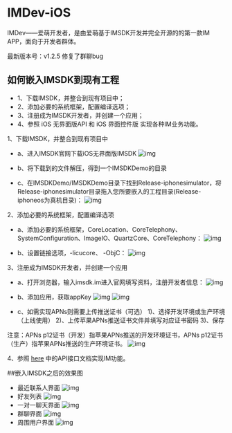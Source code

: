 IMDev-iOS
=========

IMDev——爱萌开发者，是由爱萌基于IMSDK开发并完全开源的的第一款IM APP，面向于开发者群体。

最新版本号：v1.2.5 修复了群聊bug

## 如何嵌入IMSDK到现有工程

* 1、下载IMSDK，并整合到现有项目中；
* 2、添加必要的系统框架，配置编译选项；
* 3、注册成为IMSDK开发者，并创建一个应用；
* 4、参照 iOS 无界面版API 和 iOS 界面控件版 实现各种IM业务功能。

1、下载IMSDK，并整合到现有项目中 

* a、进入IMSDK官网下载iOS无界面版IMSDK
![img](http://docs.imsdk.im/download/attachments/1343489/%E4%B8%8B%E8%BD%BD.jpg?version=1&modificationDate=1415244531000&api=v2&effects=border-polaroid,blur-border)

* b、将下载到的文件解压，得到一个IMSDKDemo的目录
* c、在IMSDKDemo/IMSDKDemo目录下找到Release-iphonesimulator，将Release-iphonesimulator目录拖入您所要嵌入的工程目录(Release-iphoneos为真机目录)：
![img](http://docs.imsdk.im/download/attachments/1343489/%E5%B5%8C%E5%85%A5IMSDK.png?version=1&modificationDate=1415249293000&api=v2&effects=border-polaroid,blur-border)

2、添加必要的系统框架，配置编译选项

* a、添加必要的系统框架，CoreLocation、CoreTelephony、SystemConfiguration、ImageIO、QuartzCore、CoreTelephony：
![img](http://docs.imsdk.im/download/attachments/1343489/%E6%B7%BB%E5%8A%A0%E7%B3%BB%E7%BB%9F%E6%A1%86%E6%9E%B6.png?version=1&modificationDate=1415247500000&api=v2&effects=border-polaroid,blur-border)

* b、设置链接选项，-licucore、 -ObjC：
![img](http://docs.imsdk.im/download/attachments/1343489/%E8%AE%BE%E7%BD%AE%E9%93%BE%E6%8E%A5%E9%80%89%E9%A1%B9.png?version=1&modificationDate=1415247460000&api=v2&effects=border-polaroid,blur-border)

3、注册成为IMSDK开发者，并创建一个应用

* a、打开浏览器，输入imsdk.im进入官网填写资料，注册开发者信息：
![img](http://docs.imsdk.im/download/attachments/1343489/%E6%B3%A8%E5%86%8C.jpg?version=1&modificationDate=1411802147000&api=v2&effects=border-polaroid,blur-border)

* b、添加应用，获取appKey
![img](http://docs.imsdk.im/download/attachments/1343489/%E6%B7%BB%E5%8A%A0%E5%BA%94%E7%94%A8.jpeg?version=1&modificationDate=1411802127000&api=v2&effects=border-polaroid,blur-border)
![img](http://docs.imsdk.im/download/attachments/1343489/%E8%8E%B7%E5%8F%96appkey.jpg?version=1&modificationDate=1411802134000&api=v2&effects=border-polaroid,blur-border)


* c、如需实现APNs则需要上传推送证书（可选）
1)、选择开发环境或生产环境（上线使用）    2)、上传苹果APNs推送证书文件并填写对应证书密码   3)、保存

注意：APNs p12证书（开发）指苹果APNs推送的开发环境证书，APNs p12证书（生产）指苹果APNs推送的生产环境证书。
![img](http://docs.imsdk.im/download/attachments/1343489/APNs%E8%AF%81%E4%B9%A6.png?version=1&modificationDate=1422872283000&api=v2)

4、参照 [here](http://docs.imsdk.im/pages/viewpage.action?pageId=1343957) 中的API接口文档实现IM功能。


##嵌入IMSDK之后的效果图
* 最近联系人界面
![img](http://static.oschina.net/uploads/code/201503/23165540_cmod.png)
* 好友列表
![img](http://static.oschina.net/uploads/code/201503/23165540_6DcO.png)
* 一对一聊天界面
![img](http://static.oschina.net/uploads/code/201503/23165540_OkIN.png)
* 群聊界面
![img](http://static.oschina.net/uploads/code/201504/02162330_aldW.png)
* 周围用户界面
![img](http://static.oschina.net/uploads/code/201503/23165540_8Zsh.png)
